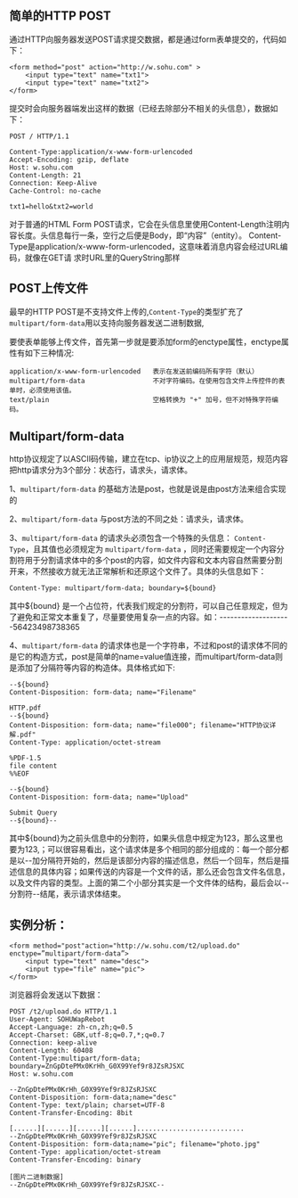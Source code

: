 ## 简单的HTTP POST
通过HTTP向服务器发送POST请求提交数据，都是通过form表单提交的，代码如下：
```
<form method="post" action="http://w.sohu.com" >
    <input type="text" name="txt1">
    <input type="text" name="txt2">
</form>
```
提交时会向服务器端发出这样的数据（已经去除部分不相关的头信息），数据如下：
```
POST / HTTP/1.1

Content-Type:application/x-www-form-urlencoded
Accept-Encoding: gzip, deflate
Host: w.sohu.com
Content-Length: 21
Connection: Keep-Alive
Cache-Control: no-cache

txt1=hello&txt2=world
```
对于普通的HTML Form POST请求，它会在头信息里使用Content-Length注明内容长度。头信息每行一条，空行之后便是Body，即“内容”（entity）。
Content-Type是application/x-www-form-urlencoded，这意味着消息内容会经过URL编码，就像在GET请 求时URL里的QueryString那样

## POST上传文件
最早的HTTP POST是不支持文件上传的,`Content-Type`的类型扩充了`multipart/form-data`用以支持向服务器发送二进制数据,

要使表单能够上传文件，首先第一步就是要添加form的enctype属性，enctype属性有如下三种情况:
```
application/x-www-form-urlencoded   表示在发送前编码所有字符（默认）
multipart/form-data   				不对字符编码。在使用包含文件上传控件的表单时，必须使用该值。
text/plain    						空格转换为 "+" 加号，但不对特殊字符编码。
```

## Multipart/form-data
http协议规定了以ASCII码传输，建立在tcp、ip协议之上的应用层规范，规范内容把http请求分为3个部分：状态行，请求头，请求体。

1、`multipart/form-data` 的基础方法是post，也就是说是由post方法来组合实现的

2、`multipart/form-data` 与post方法的不同之处：请求头，请求体。

3、`multipart/form-data` 的请求头必须包含一个特殊的头信息： `Content-Type`，且其值也必须规定为 `multipart/form-data` ，同时还需要规定一个内容分割符用于分割请求体中的多个post的内容，如文件内容和文本内容自然需要分割开来，不然接收方就无法正常解析和还原这个文件了。具体的头信息如下：
```
Content-Type: multipart/form-data; boundary=${bound}  
```
其中${bound} 是一个占位符，代表我们规定的分割符，可以自己任意规定，但为了避免和正常文本重复了，尽量要使用复杂一点的内容。如：--------------------56423498738365

4、`multipart/form-data` 的请求体也是一个字符串，不过和post的请求体不同的是它的构造方式，post是简单的name=value值连接，而multipart/form-data则是添加了分隔符等内容的构造体。具体格式如下:
```
--${bound}
Content-Disposition: form-data; name="Filename"

HTTP.pdf
--${bound}
Content-Disposition: form-data; name="file000"; filename="HTTP协议详解.pdf"
Content-Type: application/octet-stream

%PDF-1.5
file content
%%EOF

--${bound}
Content-Disposition: form-data; name="Upload"

Submit Query
--${bound}--
```
其中${bound}为之前头信息中的分割符，如果头信息中规定为123，那么这里也要为123,；可以很容易看出，这个请求体是多个相同的部分组成的：每一个部分都是以--加分隔符开始的，然后是该部分内容的描述信息，然后一个回车，然后是描述信息的具体内容；如果传送的内容是一个文件的话，那么还会包含文件名信息，以及文件内容的类型。上面的第二个小部分其实是一个文件体的结构，最后会以--分割符--结尾，表示请求体结束。 


## 实例分析：
```
<form method="post"action="http://w.sohu.com/t2/upload.do" enctype=”multipart/form-data”>
    <input type="text" name="desc">
    <input type="file" name="pic">
</form> 
```

浏览器将会发送以下数据：
```
POST /t2/upload.do HTTP/1.1
User-Agent: SOHUWapRebot
Accept-Language: zh-cn,zh;q=0.5
Accept-Charset: GBK,utf-8;q=0.7,*;q=0.7
Connection: keep-alive
Content-Length: 60408
Content-Type:multipart/form-data; boundary=ZnGpDtePMx0KrHh_G0X99Yef9r8JZsRJSXC
Host: w.sohu.com

--ZnGpDtePMx0KrHh_G0X99Yef9r8JZsRJSXC
Content-Disposition: form-data;name="desc"
Content-Type: text/plain; charset=UTF-8
Content-Transfer-Encoding: 8bit

[......][......][......][......]...........................
--ZnGpDtePMx0KrHh_G0X99Yef9r8JZsRJSXC
Content-Disposition: form-data;name="pic"; filename="photo.jpg"
Content-Type: application/octet-stream
Content-Transfer-Encoding: binary

[图片二进制数据]
--ZnGpDtePMx0KrHh_G0X99Yef9r8JZsRJSXC--
```